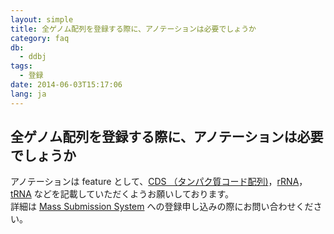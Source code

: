 ```yaml
---
layout: simple
title: 全ゲノム配列を登録する際に、アノテーションは必要でしょうか
category: faq
db:
  - ddbj
tags: 
  - 登録
date: 2014-06-03T15:17:06
lang: ja
---
```


## 全ゲノム配列を登録する際に、アノテーションは必要でしょうか

<p>アノテーションは feature として、<a href="/ddbj/cds.html">CDS （タンパク質コード配列)</a>，<a href="/ddbj/features.html#rRNA">rRNA</a>，<a href="/ddbj/features.html#tRNA">tRNA</a> などを記載していただくようお願いしております。<br>詳細は <a href="/ddbj/mss.html">Mass Submission System</a> への登録申し込みの際にお問い合わせください。</p>
